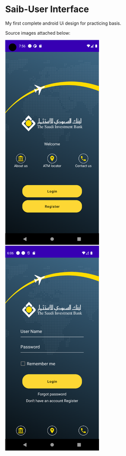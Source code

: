 # Saib-User Interface

My first complete android Ui design for practicing basis.

Source images attached below:

<img src="/images/Screenshot_1632577626.png" alt="/images/Screenshot_1632577626.png" width="300"/>
<img src="/images/Screenshot_1633535750.png" alt="/images/Screenshot_1633535750.png" width="300"/>